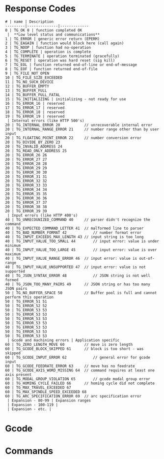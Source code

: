 # Response Codes

	# | name | Description
	---------|--------------|-------------
	0 | TG_OK 0 | function completed OK
	 |  **Low level status and communications**
	1 | TG_ERROR | generic error return (EPERM)
	2 | TG_EAGAIN | function would block here (call again)
	3 | TG_NOOP | function had no-operation
	4 | TG_COMPLETE | operation is complete
	5 | TG_TERMINATE | operation terminated (gracefully)
	6 | TG_RESET | operation was hard reset (sig kill)
	7 | TG_EOL | function returned end-of-line or end-of-message
	8 | TG_EOF | function returned end-of-file 
	9 | TG_FILE_NOT_OPEN 
	10 | TG_FILE_SIZE_EXCEEDED 
	11 | TG_NO_SUCH_DEVICE 
	12 | TG_BUFFER_EMPTY 
	13 | TG_BUFFER_FULL 
	14 | TG_BUFFER_FULL_FATAL 
	15 | TG_INITIALIZING | initializing - not ready for use
	16 | TG_ERROR_16 | reserved
	17 | TG_ERROR_17 | reserved
	18 | TG_ERROR_18 | reserved
	19 | TG_ERROR_19 | reserved
	 | Internal errors (like HTTP 500's)
	20 | TG_INTERNAL_ERROR 20			// unrecoverable internal error
	20 | TG_INTERNAL_RANGE_ERROR 21		// number range other than by user input
	20 | TG_FLOATING_POINT_ERROR 22		// number conversion error
	20 | TG_DIVIDE_BY_ZERO 23
	20 | TG_INVALID_ADDRESS 24
	20 | TG_READ_ONLY_ADDRESS 25
	20 | TG_ERROR_26 26
	20 | TG_ERROR_27 27
	20 | TG_ERROR_28 28
	20 | TG_ERROR_29 29
	20 | TG_ERROR_30 30
	20 | TG_ERROR_31 31
	20 | TG_ERROR_32 32
	20 | TG_ERROR_33 33
	20 | TG_ERROR_34 34
	20 | TG_ERROR_35 35
	20 | TG_ERROR_36 36
	20 | TG_ERROR_37 37
	20 | TG_ERROR_38 38
	20 | TG_ERROR_39 39
	 | Input errors (like HTTP 400's)
	40 | TG_UNRECOGNIZED_COMMAND 40		// parser didn't recognize the command
	40 | TG_EXPECTED_COMMAND_LETTER 41	// malformed line to parser
	40 | TG_BAD_NUMBER_FORMAT 42			// number format error
	40 | TG_INPUT_EXCEEDS_MAX_LENGTH 43	// input string is too long 
	40 | TG_INPUT_VALUE_TOO_SMALL 44		// input error: value is under minimum
	40 | TG_INPUT_VALUE_TOO_LARGE 45		// input error: value is over maximum
	40 | TG_INPUT_VALUE_RANGE_ERROR 46	// input error: value is out-of-range
	40 | TG_INPUT_VALUE_UNSUPPORTED 47	// input error: value is not supported
	40 | TG_JSON_SYNTAX_ERROR 48			// JSON string is not well formed
	40 | TG_JSON_TOO_MANY_PAIRS 49		// JSON string or has too many JSON pairs
	50 | TG_NO_BUFFER_SPACE 50			// Buffer pool is full and cannot perform this operation
	50 | TG_ERROR_51 51
	50 | TG_ERROR_52 52
	50 | TG_ERROR_53 53
	50 | TG_ERROR_53 53
	50 | TG_ERROR_53 53
	50 | TG_ERROR_53 53
	50 | TG_ERROR_53 53
	50 | TG_ERROR_53 53
	50 | TG_ERROR_53 53
	 | Gcode and machining errors | Application specific
	60 | TG_ZERO_LENGTH_MOVE 60			// move is zero length
	60 | TG_GCODE_BLOCK_SKIPPED 61		// block is too short - was skipped
	60 | TG_GCODE_INPUT_ERROR 62			// general error for gcode input 
	60 | TG_GCODE_FEEDRATE_ERROR 63		// move has no feedrate
	60 | TG_GCODE_AXIS_WORD_MISSING 64	// command requires at least one axis present
	60 | TG_MODAL_GROUP_VIOLATION 65		// gcode modal group error
	60 | TG_HOMING_CYCLE_FAILED 66		// homing cycle did not complete
	60 | TG_MAX_TRAVEL_EXCEEDED 67
	60 | TG_MAX_SPINDLE_SPEED_EXCEEDED 68
	60 | TG_ARC_SPECIFICATION_ERROR 69	// arc specification error
	 | Expansion - 80-99 | Expansion ranges
	 | Expansion - 100-119 | 
	 | Expansion - etc. | 


# Gcode

# Commands
